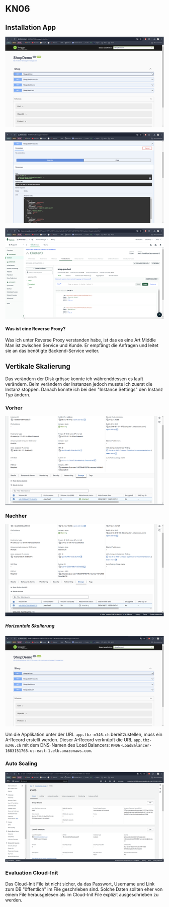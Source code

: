 # KN06

## Installation App 

![](./image_01.png)

![](./image_02.png)

![](./image_03.png)

#### Was ist eine Reverse Proxy? 

Was ich unter Reverse Proxy verstanden habe, ist das es eine Art Middle Man ist zwischen Service und Kunde. Er empfängt die Anfragen und leitet sie an das benötigte Backend-Service weiter.

## Vertikale Skalierung 

Das verändern der Disk grösse konnte ich währenddessen es lauft verändern. Beim verändern der Instanzen jedoch musste ich zuerst die Instanz stoppen.
Danach konnte ich bei den "Instance Settings" den Instanz Typ ändern.

### Vorher 

![](./image_04-before.png)

### Nachher

![](./image_05-after.png)

##### Horizontale Skalierung 

![](./image_06-loadbalancer.png)

Um die Applikation unter der URL `app.tbz-m346.ch` bereitzustellen, muss ein A-Record erstellt werden. Dieser A-Record verknüpft die URL `app.tbz-m346.ch` mit dem DNS-Namen des Load Balancers: `KN06-LoadBalancer-1683151765.us-east-1.elb.amazonaws.com`.

### Auto Scaling

![](./image_07-auto-scaling.png)

### Evaluation Cloud-Init

Das Cloud-Init File ist nicht sicher, da das Passwort, Username und Link zum DB "öffentlich" im File geschrieben sind.
Solche Daten sollten eher von einem File herausgelesen als im Cloud-Init File explizit ausgeschrieben zu werden.

